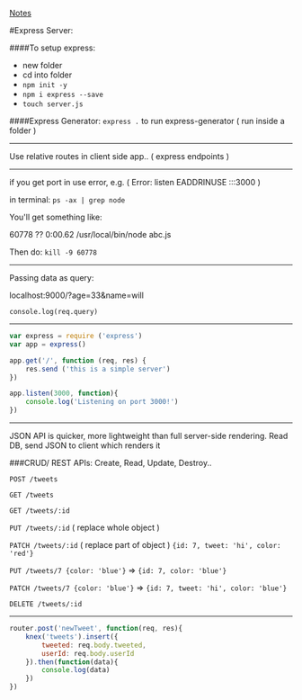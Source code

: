 [Notes](notes.md)

#Express Server:

####To setup express:
* new folder
* cd into folder
* `npm init -y`
* `npm i express --save`
* `touch server.js`

####Express Generator:
`express .` to run express-generator ( run inside a folder )

__________________________

Use relative routes in client side app.. ( express endpoints )

__________________________

if you get port in use error, e.g. ( Error: listen EADDRINUSE :::3000 )

in terminal: `ps -ax | grep node`

You'll get something like:

60778 ??         0:00.62 /usr/local/bin/node abc.js

Then do: `kill -9 60778`

____________________

Passing data as query:

localhost:9000/?age=33&name=will

`console.log(req.query)`

___

```javascript
var express = require ('express')
var app = express()

app.get('/', function (req, res) {
    res.send ('this is a simple server')
})

app.listen(3000, function){
    console.log('Listening on port 3000!')
})
```
_________________

JSON API is quicker, more lightweight than full server-side rendering.
Read DB, send JSON to client which renders it

###CRUD/ REST APIs:
Create, Read, Update, Destroy..

`POST /tweets`

`GET /tweets`

`GET /tweets/:id`

`PUT /tweets/:id` ( replace whole object )

`PATCH /tweets/:id` ( replace part of object ) `{id: 7, tweet: 'hi', color: 'red'}`

`PUT /tweets/7 {color: 'blue'}` => `{id: 7, color: 'blue'}`

`PATCH /tweets/7 {color: 'blue'}` =>  `{id: 7, tweet: 'hi', color: 'blue'}`

`DELETE /tweets/:id`

_____________

```javascript
router.post('newTweet', function(req, res){
    knex('tweets').insert({
        tweeted: req.body.tweeted,
        userId: req.body.userId
    }).then(function(data){
        console.log(data)
    })
})
```
